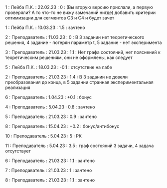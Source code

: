 1 : Лейба П.К. : 22.02.23 : 0 : (Вы вторую версию прислали, а первую проверяли? А то что-то не вижу замечаний нигде) добавить критерии оптимизации для сегментов С3 и С4 и будет зачет

1 : Лейба П.К. : 10.03.23 : 1.5 : зачтено

2 : Преподаватель : 11.03.23 : 0 : В 3 задании нет теоретического решения, 4 задание - потерян параметр t, 5 задание - нет эксперимента

3 : Преподаватель : 21.03.23 : 1.1 : Нет графа состояний, нет пояснений к теоретическим решениям, они не оформлены, как следует

5 : Лейба П.К. : 18.03.23 : -0.1 : отсутствие на лабе

2 : Преподаватель : 21.03.23 : 1.4 : В 3 задании не довели преобразования до конца, в 5 задании странная экспериментальная реализация

6 : Преподаватель : 1.04.23 : +0.1 : бонус

4 : Преподаватель : 5.04.23 : 0.8 : зачтено

5 : Преподаватель : 21.03.23 : 0.9 : зачтено

8 : Преподаватель : 15.04.23 : +0.2 : бонус/антибонус

10 : Преподаватель : 5.04.23 : 5 : РК

11 : Преподаватель : 5.04.23 : 3.5 : граф состояний 3 задачи, 4 задача отсутствует

6 : Преподаватель : 21.03.23 : 1.1 : зачтено

7 : Преподаватель : 21.03.23 : 1 : зачтено

8 : Преподаватель : 21.03.23 : 1.1 : зачтено
